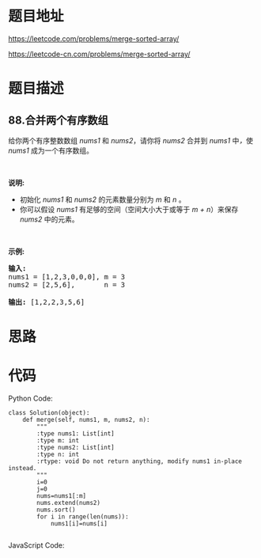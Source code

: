 # 题目地址
https://leetcode.com/problems/merge-sorted-array/

https://leetcode-cn.com/problems/merge-sorted-array/
# 题目描述
## 88.合并两个有序数组
<p>给你两个有序整数数组&nbsp;<em>nums1 </em>和 <em>nums2</em>，请你将 <em>nums2 </em>合并到&nbsp;<em>nums1&nbsp;</em>中<em>，</em>使 <em>nums1 </em>成为一个有序数组。</p>

<p>&nbsp;</p>

<p><strong>说明:</strong></p>

<ul>
	<li>初始化&nbsp;<em>nums1</em> 和 <em>nums2</em> 的元素数量分别为&nbsp;<em>m</em> 和 <em>n </em>。</li>
	<li>你可以假设&nbsp;<em>nums1&nbsp;</em>有足够的空间（空间大小大于或等于&nbsp;<em>m + n</em>）来保存 <em>nums2</em> 中的元素。</li>
</ul>

<p>&nbsp;</p>

<p><strong>示例:</strong></p>

<pre><strong>输入:</strong>
nums1 = [1,2,3,0,0,0], m = 3
nums2 = [2,5,6],       n = 3

<strong>输出:</strong>&nbsp;[1,2,2,3,5,6]</pre>

# 思路

# 代码
Python Code:

```
class Solution(object):
    def merge(self, nums1, m, nums2, n):
        """
        :type nums1: List[int]
        :type m: int
        :type nums2: List[int]
        :type n: int
        :rtype: void Do not return anything, modify nums1 in-place instead.
        """
        i=0
        j=0
        nums=nums1[:m]
        nums.extend(nums2)
        nums.sort()
        for i in range(len(nums)):
            nums1[i]=nums[i]
                
```
JavaScript Code:

```

```

